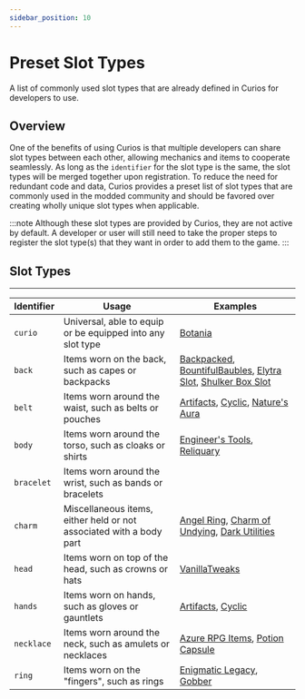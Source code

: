 ```yaml
---
sidebar_position: 10
---
```


# Preset Slot Types

A list of commonly used slot types that are already defined in Curios for developers to use.

## Overview

One of the benefits of using Curios is that multiple developers can share slot types between each other, allowing
mechanics and items to cooperate seamlessly. As long as the `identifier` for the slot type is the same, the slot types
will be merged together upon registration. To reduce the need for redundant code and data, Curios provides a preset
list of slot types that are commonly used in the modded community and should be favored over creating wholly unique slot
types when applicable.

:::note
Although these slot types are provided by Curios, they are not active by default. A developer or user will still need to
take the proper steps to register the slot type(s) that they want in order to add them to the game.
:::

## Slot Types
---
| Identifier | Usage                                                      |Examples|
|------------|------------------------------------------------------------|--------|
| `curio`      | Universal, able to equip or be equipped into any slot type |[Botania](https://www.curseforge.com/minecraft/mc-mods/botania)|
| `back`       | Items worn on the back, such as capes or backpacks         |[Backpacked](https://www.curseforge.com/minecraft/mc-mods/backpacked), [BountifulBaubles](https://www.curseforge.com/minecraft/mc-mods/bountifulbaubles), [Elytra Slot](https://www.curseforge.com/minecraft/mc-mods/curious-elytra), [Shulker Box Slot](https://www.curseforge.com/minecraft/mc-mods/curious-shulker-boxes)|
| `belt`       | Items worn around the waist, such as belts or pouches      |[Artifacts](https://www.curseforge.com/minecraft/mc-mods/artifacts), [Cyclic](https://www.curseforge.com/minecraft/mc-mods/cyclic), [Nature's Aura](https://www.curseforge.com/minecraft/mc-mods/natures-aura)
| `body`| Items worn around the torso, such as cloaks or shirts      | [Engineer's Tools](https://www.curseforge.com/minecraft/mc-mods/engineers-tools), [Reliquary](https://www.curseforge.com/minecraft/mc-mods/reliquary-v1-3)
| `bracelet`| Items worn around the wrist, such as bands or bracelets    | |
| `charm` | Miscellaneous items, either held or not associated with a body part | [Angel Ring](https://www.curseforge.com/minecraft/mc-mods/angel-ring), [Charm of Undying](https://www.curseforge.com/minecraft/mc-mods/curio-of-undying), [Dark Utilities](https://www.curseforge.com/minecraft/mc-mods/dark-utilities) |
| `head` | Items worn on top of the head, such as crowns or hats | [VanillaTweaks](https://www.curseforge.com/minecraft/mc-mods/vanillatweaks) |
| `hands`| Items worn on hands, such as gloves or gauntlets | [Artifacts](https://www.curseforge.com/minecraft/mc-mods/artifacts), [Cyclic](https://www.curseforge.com/minecraft/mc-mods/cyclic)
| `necklace` | Items worn around the neck, such as amulets or necklaces | [Azure RPG Items](https://www.curseforge.com/minecraft/mc-mods/azure-rpg-items), [Potion Capsule](https://www.curseforge.com/minecraft/mc-mods/potion-capsule)
| `ring` | Items worn on the "fingers", such as rings | [Enigmatic Legacy](https://www.curseforge.com/minecraft/mc-mods/enigmatic-legacy), [Gobber](https://www.curseforge.com/minecraft/mc-mods/gobber)